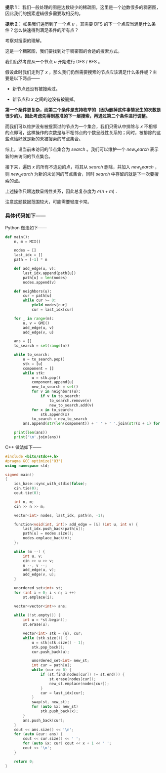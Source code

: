 **提示 1：** 我们一般处理的图是边数较少的稀疏图，这里是一个边数很多的稠密图，因此我们的搜索逻辑很多需要取相反的。

**提示 2：** 如果我们遍历到了一个点 $u$ ，其需要 DFS 的下一个点应当满足什么条件？怎么快速得到满足条件的所有点？

考察对搜索的理解。

这是一个稠密图，我们要找到对于稠密图的合适的搜索方式。

我们仍然考虑从一个节点 $u$ 开始进行 DFS / BFS 。

假设此时我们走到了 $x$ ，那么我们仍然需要搜索的节点应该满足什么条件呢？主要是以下两点——

- 新节点还没有被搜索过。

- 新节点和 $x$ 之间的边没有被删掉。

**第一个条件更复杂，而第二个条件是支持枚举的（因为删掉这件事情发生的次数是很少的）。因此考虑先得到基准的下一层搜索，再通过第二个条件进行调整。**

而我们可以维护没有被搜索过的节点为一个集合，我们只需从中排除与 $x$ 不相邻的点即可，这样操作的次数是与不相邻点的个数呈线性关系的；同时，被排除的这些点恰好就是新的未被搜索的节点集合。

综上，设当前未访问的节点集合为 $search$ 。我们可以维护一个 $new_search$ 表示新的未访问的节点集合。

接下来，遍历 $x$ 的所有不连边的点，将其从 $search$ 删除，并加入 $new_search$ ，则 $new_search$ 为新的未访问的节点集合，同时 $search$ 中存留的就是下一次要搜索的点。

上述操作只跟边数呈线性关系，因此总复杂度为 $\mathcal{O}(n+m)$ .

注意这题数据范围较大，可能需要轻度卡常。

### 具体代码如下——

Python 做法如下——

```Python []
def main():
    n, m = MII()

    nodes = []
    last_idx = []
    path = [-1] * n

    def add_edge(u, v):
        last_idx.append(path[u])
        path[u] = len(nodes)
        nodes.append(v)

    def neighbors(u):
        cur = path[u]
        while cur >= 0:
            yield nodes[cur]
            cur = last_idx[cur]

    for _ in range(m):
        u, v = GMI()
        add_edge(u, v)
        add_edge(v, u)

    ans = []
    to_search = set(range(n))

    while to_search:
        u = to_search.pop()
        stk = [u]
        component = []
        while stk:
            u = stk.pop()
            component.append(u)
            new_to_search = set()
            for v in neighbors(u):
                if v in to_search:
                    to_search.remove(v)
                    new_to_search.add(v)
            for x in to_search:
                stk.append(x)
            to_search = new_to_search
        ans.append(str(len(component)) + ' ' + ' '.join(str(x + 1) for x in component))

    print(len(ans))
    print('\n'.join(ans))
```

C++ 做法如下——

```cpp []
#include <bits/stdc++.h>
#pragma GCC optimize("O3")
using namespace std;

signed main()
{
    ios_base::sync_with_stdio(false);
    cin.tie(0);
    cout.tie(0);

    int n, m;
    cin >> n >> m;

    vector<int> nodes, last_idx, path(n, -1);

    function<void(int, int)> add_edge = [&] (int u, int v) {
        last_idx.push_back(path[u]);
        path[u] = nodes.size();
        nodes.emplace_back(v);
    };

    while (m --) {
        int u, v;
        cin >> u >> v;
        u --, v --;
        add_edge(u, v);
        add_edge(v, u);
    }

    unordered_set<int> st;
    for (int i = 0; i < n; i ++)
        st.emplace(i);

    vector<vector<int>> ans;
    
    while (!st.empty()) {
        int u = *st.begin();
        st.erase(u);

        vector<int> stk = {u}, cur;
        while (stk.size()) {
            u = stk[stk.size() - 1];
            stk.pop_back();
            cur.push_back(u);

            unordered_set<int> new_st;
            int cur = path[u];
            while (cur >= 0) {
                if (st.find(nodes[cur]) != st.end()) {
                    st.erase(nodes[cur]);
                    new_st.emplace(nodes[cur]);
                }
                cur = last_idx[cur];
            }
            swap(st, new_st);
            for (auto &x: new_st)
                stk.push_back(x);
        }
        ans.push_back(cur);
    }
    cout << ans.size() << '\n';
    for (auto &cur: ans) {
        cout << cur.size() << ' ';
        for (auto &x: cur) cout << x + 1 << ' ';
        cout << '\n';
    }

    return 0;
}
```

